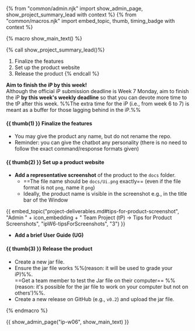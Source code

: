 {% from "common/admin.njk" import show_admin_page, show_project_summary_lead with context %}
{% from "common/macros.njk" import embed_topic, thumb, timing_badge with context %}

{% macro show_main_text() %}
<div id="main">

{% call show_project_summary_lead()%}
1. Finalize the features
1. Set up the product website
1. Release the product
{% endcall %}
<div id="body">

<box type="important">

**Aim to finish the iP by this week!**<br> Although the official iP submission deadline is Week 7 Monday, aim to finish the iP **by this week's <tooltip content="i.e., 2359 before the tutorial">weekly deadline</tooltip>** so that you can devote more time to the tP after this week. %%The extra time for the iP (i.e., from week 6 to 7) is meant as a buffer for those lagging behind in the iP.%%
</box>

#### {{ thumb(1) }} Finalize the features

* You may give the product any name, but do not rename the repo.
* Reminder: you can give the chatbot any personality (there is no need to follow the exact command/response formats given)

#### {{ thumb(2) }} Set up a product website

* **Add a representative screenshot** of the product to the `docs` folder.
  * ==The file name should be `docs/Ui.png` exactly== (even if the file format is not `png`, name it `png`)
  * Ideally, the product name is visible in the screenshot e.g., in the title bar of the Window

<div class="indented-level2">

{{ embed_topic("project-deliverables.md#tips-for-product-screenshot", "Admin " + icon_embedding + " Team Project (tP) → Tips for Product Screenshots", "ipW6-tipsForScreenshots", "3") }}
</div>

* **Add a brief User Guide (UG)**

<div class="indented">

<include src="dukeFragment.md" boilerplate var-header="**`A-UserGuide`: User Guide**" var-fragment="extensions.mbdf#A-UserGuide" />
</div>
<p/>

#### {{ thumb(3) }} Release the product

* Create a new jar file.
* Ensure the jar file works %%(reason: it will be used to grade your iP)%%.<br>
  ==Get a team member to test the Jar file on their computer== %%(reason: it's possible for the jar file to work on your computer but not on others')%%.
* Create a new release on GitHub (e.g., `v0.2`) and upload the jar file.

<div class="indented">

<include src="dukeFragment.md" boilerplate var-header="**`A-Release`: Release**" var-fragment="extensions.mbdf#A-Release" />
</div>
<p/>

</div>
</div>
{% endmacro %}

{{ show_admin_page("ip-w06", show_main_text) }}